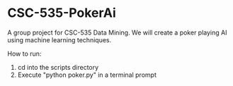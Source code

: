 # CSC-535-PokerAi
A group project for CSC-535 Data Mining. We will create a poker playing AI using machine learning techniques.

How to run:
1. cd into the scripts directory
2. Execute "python poker.py" in a terminal prompt